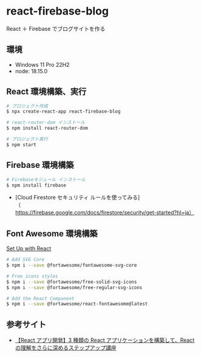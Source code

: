 # react-firebase-blog

React ＋ Firebase でブログサイトを作る

## 環境

- Windows 11 Pro 22H2
- node: 18.15.0

## React 環境構築、実行

```bash
# プロジェクト作成
$ npx create-react-app react-firebase-blog

# react-router-dom インストール
$ npm install react-router-dom

# プロジェクト実行
$ npm start
```

## Firebase 環境構築

```bash
# Firebaseモジュール インストール
$ npm install firebase
```

- [Cloud Firestore セキュリティ ルールを使ってみる]（https://firebase.google.com/docs/firestore/security/get-started?hl=ja）


## Font Awesome 環境構築

[Set Up with React](https://fontawesome.com/docs/web/use-with/react/)

```bash
# Add SVG Core
$ npm i --save @fortawesome/fontawesome-svg-core

# Free icons styles
$ npm i --save @fortawesome/free-solid-svg-icons
$ npm i --save @fortawesome/free-regular-svg-icons

# Add the React Component
$ npm i --save @fortawesome/react-fontawesome@latest
```

## 参考サイト

- [【React アプリ開発】3 種類の React アプリケーションを構築して、React の理解をさらに深めるステップアップ講座](https://www.udemy.com/course/react-3project-app-udemy/)
